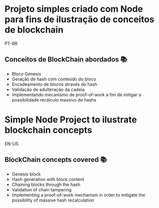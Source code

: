 # Projeto simples criado com Node para fins de ilustração de conceitos de blockchain

PT-BR
## Conceitos de BlockChain abordados 📚
 
 - Bloco Genesis
 - Geração de hash com conteúdo do bloco
 - Encadeamento de blocos através do hash
 - Validação de adulteração da cadeia
 - Implementando mecanismo de proof-of-work a fim de mitigar a 
 possibilidade recálculo  massivo de hashs 


# Simple Node Project to ilustrate blockchain concepts
 
 EN-US
 ## BlockChain concepts covered 📚
 
  - Genesis block
  - Hash generation with block content
  - Chaining blocks through the hash
  - Validation of chain tampering
  - Implementing a proof-of-work mechanism in order to mitigate the
  possibility of massive hash recalculation

